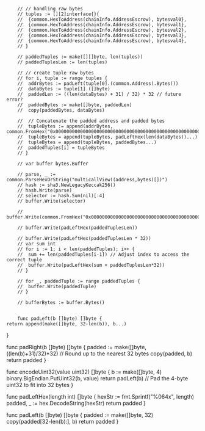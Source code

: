 		// // handling raw bytes
		// tuples := [][2]interface{}{
		// 	{common.HexToAddress(chainInfo.AddressEscrow), bytesval0},
		// 	{common.HexToAddress(chainInfo.AddressEscrow), bytesval1},
		// 	{common.HexToAddress(chainInfo.AddressEscrow), bytesval2},
		// 	{common.HexToAddress(chainInfo.AddressEscrow), bytesval3},
		// 	{common.HexToAddress(chainInfo.AddressEscrow), bytesval4},
		// }

		// paddedTuples := make([][]byte, len(tuples))
		// paddedTuplesLen := len(tuples)

		// // create tuple raw bytes
		// for i, tuple := range tuples {
		// 	addrBytes := padLeft(tuple[0].(common.Address).Bytes())
		// 	dataBytes := tuple[1].([]byte)
		// 	paddedLen := ((len(dataBytes) + 31) / 32) * 32 // future error?
		// 	paddedBytes := make([]byte, paddedLen)
		// 	copy(paddedBytes, dataBytes)

		// 	// Concatenate the padded address and padded bytes
		// 	tupleBytes := append(addrBytes, common.FromHex("0x0000000000000000000000000000000000000000000000000000000000000040")...)
		// 	tupleBytes = append(tupleBytes, padLeftHex(len(dataBytes))...)
		// 	tupleBytes = append(tupleBytes, paddedBytes...)
		// 	paddedTuples[i] = tupleBytes
		// }

		// var buffer bytes.Buffer

		// parse, _ := common.ParseHexOrString("multicallView((address,bytes)[])")
		// hash := sha3.NewLegacyKeccak256()
		// hash.Write(parse)
		// selector := hash.Sum(nil)[:4]
		// buffer.Write(selector)

		// buffer.Write(common.FromHex("0x0000000000000000000000000000000000000000000000000000000000000020"))

		// buffer.Write(padLeftHex(paddedTuplesLen))

		// buffer.Write(padLeftHex(paddedTuplesLen * 32))
		// var sum int
		// for i := 1; i < len(paddedTuples); i++ {
		// 	sum += len(paddedTuples[i-1]) // Adjust index to access the correct tuple
		// 	buffer.Write(padLeftHex(sum + paddedTuplesLen*32))
		// }

		// for _, paddedTuple := range paddedTuples {
		// 	buffer.Write(paddedTuple)
		// }

		// bufferBytes := buffer.Bytes()


		func padLeft(b []byte) []byte {
	return append(make([]byte, 32-len(b)), b...)
}

func padRight(b []byte) []byte {
	padded := make([]byte, ((len(b)+31)/32)*32) // Round up to the nearest 32 bytes
	copy(padded, b)
	return padded
}

func encodeUint32(value uint32) []byte {
	b := make([]byte, 4)
	binary.BigEndian.PutUint32(b, value)
	return padLeft(b) // Pad the 4-byte uint32 to fit into 32 bytes
}

func padLeftHex(length int) []byte {
	hexStr := fmt.Sprintf("%064x", length)
	padded, _ := hex.DecodeString(hexStr)
	return padded
}

func padLeft(b []byte) []byte {
    padded := make([]byte, 32)
    copy(padded[32-len(b):], b)
    return padded
}